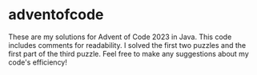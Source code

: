 # adventofcode
These are my solutions for Advent of Code 2023 in Java.
This code includes comments for readability.
I solved the first two puzzles and the first part of the third puzzle.
Feel free to make any suggestions about my code's efficiency!
